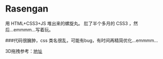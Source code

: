# Rasengan
用 HTML+CSS3+JS 堆出来的螺旋丸。
肛了半个多月的 CSS3 ，然后...emmmm...写着玩。

###代码很臃肿，css 类名很乱，可能有bug，有时间再精简优化...emmmm...

3D拖拽参考：[地址](https://www.bilibili.com/video/av14551991)

